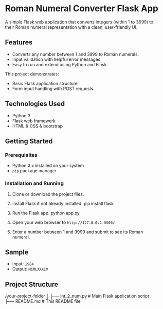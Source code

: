 # Roman Numeral Converter Flask App

A simple Flask web application that converts integers (within 1 to 3999) to their Roman numeral representation with a clean, user-friendly UI.

## Features

- Converts any number between 1 and 3999 to Roman numerals.
- Input validation with helpful error messages.
- Easy to run and extend using Python and Flask.

This project demonstrates:

- Basic Flask application structure.
- Form input handling with POST requests.

## Technologies Used

- Python 3
- Flask web framework
- HTML & CSS & bootstrap

## Getting Started

### Prerequisites

- Python 3.x installed on your system
- `pip` package manager

### Installation and Running

1. Clone or download the project files.
2. Install Flask if not already installed:
   pip install flask

3. Run the Flask app:
   python app.py

4. Open your web browser to `http://127.0.0.1:5000/`
5. Enter a number between 1 and 3999 and submit to see its Roman numeral.

## Sample

- Input: `1984`
- Output: `MCMLXXXIV`

## Project Structure

/your-project-folder
│
├── int_2_num.py # Main Flask application script
├── README.md # This README file
